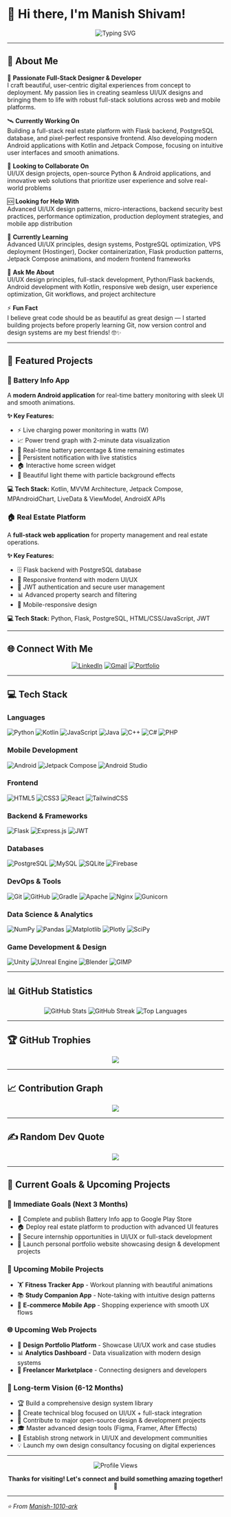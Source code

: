 # 👋 Hi there, I'm Manish Shivam!

<div align="center">
  <img src="https://readme-typing-svg.herokuapp.com?font=Fira+Code&size=22&pause=1000&color=00D8FF&center=true&vCenter=true&width=480&lines=Full-Stack+Designer+%26+Developer;UI%2FUX+Enthusiast;Python+%26+Android+Expert;Crafting+Beautiful+Experiences" alt="Typing SVG" />
</div>

---

## 💫 About Me

🎨 **Passionate Full-Stack Designer & Developer**  
I craft beautiful, user-centric digital experiences from concept to deployment. My passion lies in creating seamless UI/UX designs and bringing them to life with robust full-stack solutions across web and mobile platforms.

🛰️ **Currently Working On**  
Building a full-stack real estate platform with Flask backend, PostgreSQL database, and pixel-perfect responsive frontend. Also developing modern Android applications with Kotlin and Jetpack Compose, focusing on intuitive user interfaces and smooth animations.

🤝 **Looking to Collaborate On**  
UI/UX design projects, open-source Python & Android applications, and innovative web solutions that prioritize user experience and solve real-world problems

🆘 **Looking for Help With**  
Advanced UI/UX design patterns, micro-interactions, backend security best practices, performance optimization, production deployment strategies, and mobile app distribution

🌱 **Currently Learning**  
Advanced UI/UX principles, design systems, PostgreSQL optimization, VPS deployment (Hostinger), Docker containerization, Flask production patterns, Jetpack Compose animations, and modern frontend frameworks

💬 **Ask Me About**  
UI/UX design principles, full-stack development, Python/Flask backends, Android development with Kotlin, responsive web design, user experience optimization, Git workflows, and project architecture

⚡ **Fun Fact**  
I believe great code should be as beautiful as great design — I started building projects before properly learning Git, now version control and design systems are my best friends! 🤓✨

---

## 🚀 Featured Projects

### 🔋 Battery Info App
A **modern Android application** for real-time battery monitoring with sleek UI and smooth animations.

**✨ Key Features:**
- ⚡ Live charging power monitoring in watts (W)
- 📈 Power trend graph with 2-minute data visualization
- 🔋 Real-time battery percentage & time remaining estimates
- 🔔 Persistent notification with live statistics
- 🏠 Interactive home screen widget
- 🎨 Beautiful light theme with particle background effects

**💻 Tech Stack:** Kotlin, MVVM Architecture, Jetpack Compose, MPAndroidChart, LiveData & ViewModel, AndroidX APIs

### 🏠 Real Estate Platform
A **full-stack web application** for property management and real estate operations.

**✨ Key Features:**
- 🗄️ Flask backend with PostgreSQL database
- 🎨 Responsive frontend with modern UI/UX
- 🔐 JWT authentication and secure user management
- 📊 Advanced property search and filtering
- 📱 Mobile-responsive design

**💻 Tech Stack:** Python, Flask, PostgreSQL, HTML/CSS/JavaScript, JWT

---

## 🌐 Connect With Me

<div align="center">
  
[![LinkedIn](https://img.shields.io/badge/LinkedIn-0077B5?style=for-the-badge&logo=linkedin&logoColor=white)](https://linkedin.com/in/manish-shivam-a4b600208)
[![Gmail](https://img.shields.io/badge/Gmail-D14836?style=for-the-badge&logo=gmail&logoColor=white)](mailto:manishshivam009@gmail.com)
[![Portfolio](https://img.shields.io/badge/Portfolio-255E63?style=for-the-badge&logo=About.me&logoColor=white)](https://your-portfolio-link.com)

</div>

---

## 💻 Tech Stack

### **Languages**
![Python](https://img.shields.io/badge/Python-3776AB?style=for-the-badge&logo=python&logoColor=white)
![Kotlin](https://img.shields.io/badge/Kotlin-7F52FF?style=for-the-badge&logo=kotlin&logoColor=white)
![JavaScript](https://img.shields.io/badge/JavaScript-F7DF1E?style=for-the-badge&logo=javascript&logoColor=black)
![Java](https://img.shields.io/badge/Java-ED8B00?style=for-the-badge&logo=openjdk&logoColor=white)
![C++](https://img.shields.io/badge/C++-00599C?style=for-the-badge&logo=c%2B%2B&logoColor=white)
![C#](https://img.shields.io/badge/C%23-239120?style=for-the-badge&logo=csharp&logoColor=white)
![PHP](https://img.shields.io/badge/PHP-777BB4?style=for-the-badge&logo=php&logoColor=white)

### **Mobile Development**
![Android](https://img.shields.io/badge/Android-3DDC84?style=for-the-badge&logo=android&logoColor=white)
![Jetpack Compose](https://img.shields.io/badge/Jetpack%20Compose-4285F4?style=for-the-badge&logo=jetpackcompose&logoColor=white)
![Android Studio](https://img.shields.io/badge/Android%20Studio-3DDC84?style=for-the-badge&logo=androidstudio&logoColor=white)

### **Frontend**
![HTML5](https://img.shields.io/badge/HTML5-E34F26?style=for-the-badge&logo=html5&logoColor=white)
![CSS3](https://img.shields.io/badge/CSS3-1572B6?style=for-the-badge&logo=css3&logoColor=white)
![React](https://img.shields.io/badge/React-20232A?style=for-the-badge&logo=react&logoColor=61DAFB)
![TailwindCSS](https://img.shields.io/badge/Tailwind_CSS-38B2AC?style=for-the-badge&logo=tailwind-css&logoColor=white)

### **Backend & Frameworks**
![Flask](https://img.shields.io/badge/Flask-000000?style=for-the-badge&logo=flask&logoColor=white)
![Express.js](https://img.shields.io/badge/Express.js-404D59?style=for-the-badge&logo=express&logoColor=white)
![JWT](https://img.shields.io/badge/JWT-000000?style=for-the-badge&logo=JSON%20web%20tokens&logoColor=white)

### **Databases**
![PostgreSQL](https://img.shields.io/badge/PostgreSQL-316192?style=for-the-badge&logo=postgresql&logoColor=white)
![MySQL](https://img.shields.io/badge/MySQL-4479A1?style=for-the-badge&logo=mysql&logoColor=white)
![SQLite](https://img.shields.io/badge/SQLite-07405E?style=for-the-badge&logo=sqlite&logoColor=white)
![Firebase](https://img.shields.io/badge/Firebase-039BE5?style=for-the-badge&logo=firebase&logoColor=white)

### **DevOps & Tools**
![Git](https://img.shields.io/badge/Git-F05032?style=for-the-badge&logo=git&logoColor=white)
![GitHub](https://img.shields.io/badge/GitHub-100000?style=for-the-badge&logo=github&logoColor=white)
![Gradle](https://img.shields.io/badge/Gradle-02303A?style=for-the-badge&logo=gradle&logoColor=white)
![Apache](https://img.shields.io/badge/Apache-D22128?style=for-the-badge&logo=apache&logoColor=white)
![Nginx](https://img.shields.io/badge/Nginx-009639?style=for-the-badge&logo=nginx&logoColor=white)
![Gunicorn](https://img.shields.io/badge/Gunicorn-499848?style=for-the-badge&logo=gunicorn&logoColor=white)

### **Data Science & Analytics**
![NumPy](https://img.shields.io/badge/NumPy-013243?style=for-the-badge&logo=numpy&logoColor=white)
![Pandas](https://img.shields.io/badge/Pandas-150458?style=for-the-badge&logo=pandas&logoColor=white)
![Matplotlib](https://img.shields.io/badge/Matplotlib-11557c?style=for-the-badge&logo=matplotlib&logoColor=white)
![Plotly](https://img.shields.io/badge/Plotly-3F4F75?style=for-the-badge&logo=plotly&logoColor=white)
![SciPy](https://img.shields.io/badge/SciPy-0C55A5?style=for-the-badge&logo=scipy&logoColor=white)

### **Game Development & Design**
![Unity](https://img.shields.io/badge/Unity-000000?style=for-the-badge&logo=unity&logoColor=white)
![Unreal Engine](https://img.shields.io/badge/Unreal_Engine-313131?style=for-the-badge&logo=unrealengine&logoColor=white)
![Blender](https://img.shields.io/badge/Blender-F5792A?style=for-the-badge&logo=blender&logoColor=white)
![GIMP](https://img.shields.io/badge/GIMP-5C5543?style=for-the-badge&logo=gimp&logoColor=white)

---

## 📊 GitHub Statistics

<div align="center">
  
  <img src="https://github-readme-stats.vercel.app/api?username=Manish-1010-ark&theme=tokyonight&hide_border=false&include_all_commits=true&count_private=true" alt="GitHub Stats" />
  
  <img src="https://nirzak-streak-stats.vercel.app/?user=Manish-1010-ark&theme=tokyonight&hide_border=false" alt="GitHub Streak" />
  
  <img src="https://github-readme-stats.vercel.app/api/top-langs/?username=Manish-1010-ark&theme=tokyonight&hide_border=false&include_all_commits=true&count_private=true&layout=compact" alt="Top Languages" />

</div>

---

## 🏆 GitHub Trophies

<div align="center">
  
  ![](https://github-profile-trophy.vercel.app/?username=Manish-1010-ark&theme=tokyonight&no-frame=false&no-bg=false&margin-w=4)
  
</div>

---

## 📈 Contribution Graph

<div align="center">
  
  ![](https://github-readme-activity-graph.vercel.app/graph?username=Manish-1010-ark&bg_color=1a1b27&color=38bdae&line=70a5fd&point=bf91f3&area=true&hide_border=true)
  
</div>

---

## ✍️ Random Dev Quote

<div align="center">
  
  ![](https://quotes-github-readme.vercel.app/api?type=horizontal&theme=tokyonight)
  
</div>

---

## 🎯 Current Goals & Upcoming Projects

### 🚀 **Immediate Goals (Next 3 Months)**
- 📱 Complete and publish Battery Info app to Google Play Store
- 🏠 Deploy real estate platform to production with advanced UI features
- 💼 Secure internship opportunities in UI/UX or full-stack development
- 🎨 Launch personal portfolio website showcasing design & development projects

### 📱 **Upcoming Mobile Projects**
- 🏋️ **Fitness Tracker App** - Workout planning with beautiful animations
- 📚 **Study Companion App** - Note-taking with intuitive design patterns
- 🛒 **E-commerce Mobile App** - Shopping experience with smooth UX flows

### 🌐 **Upcoming Web Projects**
- 🎨 **Design Portfolio Platform** - Showcase UI/UX work and case studies
- 📊 **Analytics Dashboard** - Data visualization with modern design systems
- 🤝 **Freelancer Marketplace** - Connecting designers and developers

### 🎯 **Long-term Vision (6-12 Months)**
- 🏆 Build a comprehensive design system library
- 📖 Create technical blog focused on UI/UX + full-stack integration
- 🌟 Contribute to major open-source design & development projects
- 🎓 Master advanced design tools (Figma, Framer, After Effects)
- 🔗 Establish strong network in UI/UX and development communities
- 💡 Launch my own design consultancy focusing on digital experiences

---

<div align="center">
  
  ![Profile Views](https://komarev.com/ghpvc/?username=Manish-1010-ark&color=blueviolet&style=for-the-badge)
  
  **Thanks for visiting! Let's connect and build something amazing together! 🚀**
  
</div>

---

*⭐ From [Manish-1010-ark](https://github.com/Manish-1010-ark)*
